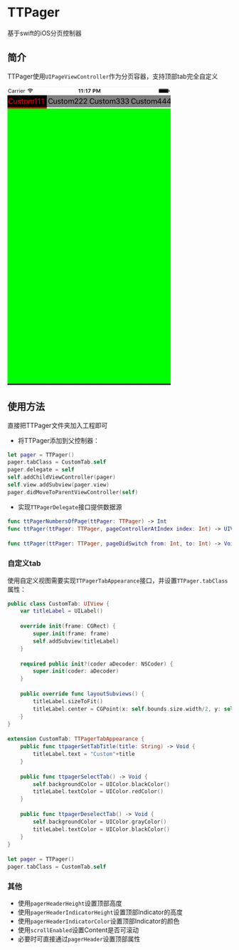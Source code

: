 # TTPager
基于swift的iOS分页控制器

## 简介

TTPager使用`UIPageViewController`作为分页容器，支持顶部tab完全自定义

![](https://raw.githubusercontent.com/tang07070/TTPager/master/Example/Screenshot/screenshot_example_1.gif)

## 使用方法

直接把TTPager文件夹加入工程即可

+ 将TTPager添加到父控制器：

```swift
let pager = TTPager()
pager.tabClass = CustomTab.self
pager.delegate = self
self.addChildViewController(pager)
self.view.addSubview(pager.view)
pager.didMoveToParentViewController(self)
```

+ 实现`TTPagerDelegate`接口提供数据源

```swift
func ttPagerNumbersOfPage(ttPager: TTPager) -> Int
func ttPager(ttPager: TTPager, pageControllerAtIndex index: Int) -> UIViewController

func ttPager(ttPager: TTPager, pageDidSwitch from: Int, to: Int) -> Void
```


### 自定义tab

使用自定义视图需要实现`TTPagerTabAppearance`接口，并设置`TTPager.tabClass`属性：

```swift
public class CustomTab: UIView {
    var titleLabel = UILabel()

    override init(frame: CGRect) {
        super.init(frame: frame)
        self.addSubview(titleLabel)
    }

    required public init?(coder aDecoder: NSCoder) {
        super.init(coder: aDecoder)
    }

    public override func layoutSubviews() {
        titleLabel.sizeToFit()
        titleLabel.center = CGPoint(x: self.bounds.size.width/2, y: self.bounds.size.height/2)
    }
}

extension CustomTab: TTPagerTabAppearance {
    public func ttpagerSetTabTitle(title: String) -> Void {
        titleLabel.text = "Custom"+title
    }

    public func ttpagerSelectTab() -> Void {
        self.backgroundColor = UIColor.blackColor()
        titleLabel.textColor = UIColor.redColor()
    }

    public func ttpagerDeselectTab() -> Void {
        self.backgroundColor = UIColor.grayColor()
        titleLabel.textColor = UIColor.blackColor()
    }
}

let pager = TTPager()
pager.tabClass = CustomTab.self
```

### 其他
+ 使用`pagerHeaderHeight`设置顶部高度
+ 使用`pagerHeaderIndicatorHeight`设置顶部Indicator的高度
+ 使用`pagerHeaderIndicatorColor`设置顶部Indicator的颜色
+ 使用`scrollEnabled`设置Content是否可滚动
+ 必要时可直接通过`pagerHeader`设置顶部属性
